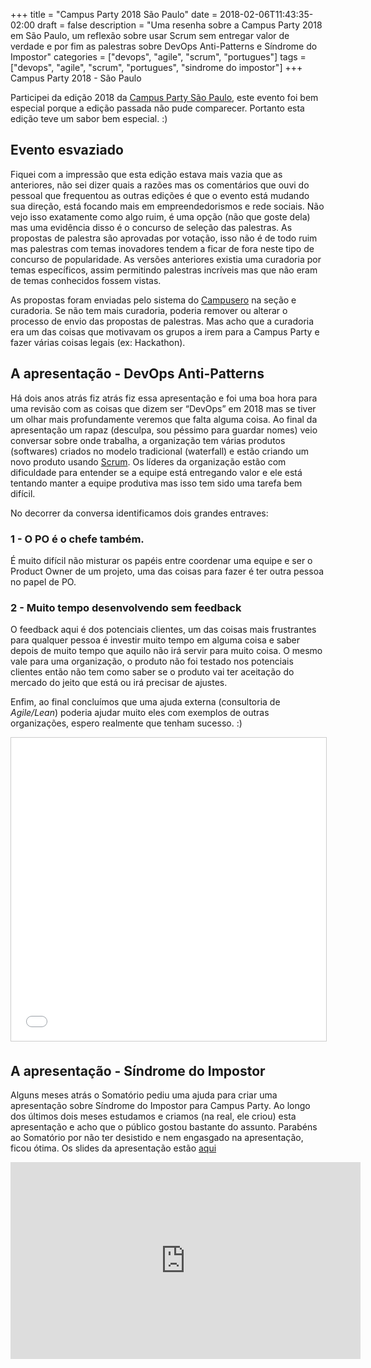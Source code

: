 +++
title = "Campus Party 2018 São Paulo"
date = 2018-02-06T11:43:35-02:00
draft = false
description = "Uma resenha sobre a Campus Party 2018 em São Paulo, um reflexão sobre usar Scrum sem entregar valor de verdade e por fim as palestras sobre DevOps Anti-Patterns e Síndrome do Impostor"
categories = ["devops", "agile", "scrum", "portugues"]
tags = ["devops", "agile", "scrum", "portugues", "sindrome do impostor"]
+++
Campus Party 2018 - São Paulo

Participei da edição 2018 da [Campus Party São Paulo](http://brasil.campus-party.org/cpbr11/agenda-cpbr11/), este evento foi bem especial porque a edição passada não pude comparecer. Portanto esta edição teve um sabor bem especial. :)

## Evento esvaziado

Fiquei com a impressão que esta edição estava mais vazia que as anteriores, não sei dizer quais a razões mas os comentários que ouvi do pessoal que frequentou as outras edições é que o evento está mudando sua direção, está focando mais em empreendedorismos e rede sociais. Não vejo isso exatamente como algo ruim, é uma opção (não que goste dela) mas uma evidência disso é o concurso de seleção das palestras. As propostas de palestra são aprovadas por votação, isso não é de todo ruim mas palestras com temas inovadores tendem a ficar de fora neste tipo de concurso de popularidade. As versões anteriores existia uma curadoria por temas específicos, assim permitindo palestras incríveis mas que não eram de temas conhecidos fossem vistas.

As propostas foram enviadas pelo sistema do [Campusero](https://campuse.ro/) na seção e curadoria. Se não tem mais curadoria, poderia remover ou alterar o processo de envio das propostas de palestras. Mas acho que a curadoria era um das coisas que motivavam os grupos a irem para a Campus Party e fazer várias coisas legais (ex: Hackathon).

## A apresentação - DevOps Anti-Patterns

Há dois anos atrás fiz atrás fiz essa apresentação e foi uma boa hora para uma revisão com as coisas que  dizem ser “DevOps” em 2018 mas se tiver um olhar mais profundamente veremos que falta alguma coisa. Ao final da apresentação um rapaz (desculpa, sou péssimo para guardar nomes) veio conversar sobre onde trabalha, a organização tem várias produtos (softwares) criados no modelo tradicional (waterfall) e estão criando um novo produto usando [Scrum](https://www.scrum.org/resources/what-is-scrum). Os líderes da organização estão com dificuldade para entender se a equipe está entregando valor e ele está tentando manter a equipe produtiva mas isso tem sido uma tarefa bem difícil.

No decorrer da conversa identificamos dois grandes entraves:

### 1 - O PO é o chefe também. 

É muito difícil não misturar os papéis entre coordenar uma equipe e ser o Product Owner de um projeto, uma das coisas para fazer é ter outra pessoa no papel de PO.

### 2 - Muito tempo desenvolvendo sem feedback

O feedback aqui é dos potenciais clientes, um das coisas mais frustrantes para qualquer pessoa é investir muito tempo em alguma coisa e saber depois de muito tempo que aquilo não irá servir para muito coisa. O mesmo vale para uma organização, o produto não foi testado nos potenciais clientes então não tem como saber se o produto vai ter aceitação do mercado do jeito que está ou irá precisar de ajustes. 

Enfim, ao final concluímos que uma ajuda externa (consultoria de *Agile/Lean*) poderia ajudar muito eles com exemplos de outras organizações, espero realmente que tenham sucesso. :)

<iframe src="//www.slideshare.net/slideshow/embed_code/key/KomSWCzTyUwp00" width="595" height="485" frameborder="0" marginwidth="0" marginheight="0" scrolling="no" style="border:1px solid #CCC; border-width:1px; margin-bottom:5px; max-width: 100%;" allowfullscreen> </iframe> 

## A apresentação - Síndrome do Impostor

Alguns meses atrás o Somatório pediu uma ajuda para criar uma apresentação sobre Síndrome do Impostor para Campus Party. Ao longo dos últimos dois meses estudamos e criamos (na real, ele criou) esta apresentação e acho que o público gostou bastante do assunto. Parabéns ao Somatório por não ter desistido e nem engasgado na apresentação, ficou ótima. Os slides da apresentação estão [aqui](http://somatorio.org/talks/sindrome-impostor/)


<iframe width="560" height="315" src="https://www.youtube.com/embed/hRhWmrweF0M" frameborder="0" allow="autoplay; encrypted-media" allowfullscreen></iframe>